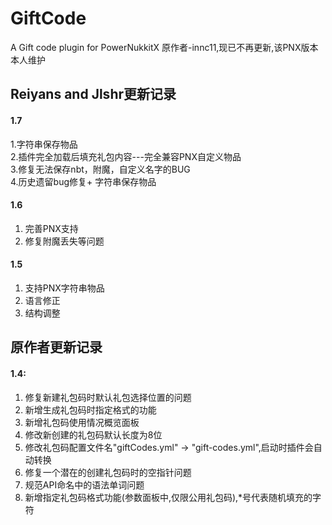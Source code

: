 # GiftCode
A Gift code plugin for PowerNukkitX
原作者-innc11,现已不再更新,该PNX版本本人维护
## Reiyans and Jlshr更新记录

#### 1.7
1.字符串保存物品
<br>2.插件完全加载后填充礼包内容---完全兼容PNX自定义物品
<br>3.修复无法保存nbt，附魔，自定义名字的BUG
<br>4.历史遗留bug修复+ 字符串保存物品
#### 1.6
1. 完善PNX支持
2. 修复附魔丢失等问题
#### 1.5
1. 支持PNX字符串物品
2. 语言修正
3. 结构调整
## 原作者更新记录
#### 1.4:
1. 修复新建礼包码时默认礼包选择位置的问题
2. 新增生成礼包码时指定格式的功能
3. 新增礼包码使用情况概览面板
4. 修改新创建的礼包码默认长度为8位
5. 修改礼包码配置文件名"giftCodes.yml" -> "gift-codes.yml",启动时插件会自动转换
6. 修复一个潜在的创建礼包码时的空指针问题
7. 规范API命名中的语法单词问题
8. 新增指定礼包码格式功能(参数面板中,仅限公用礼包码),*号代表随机填充的字符
